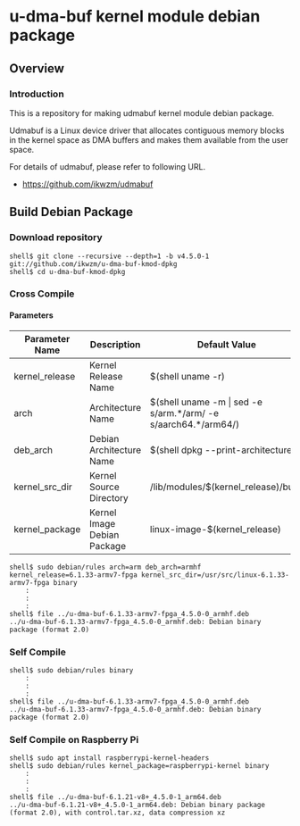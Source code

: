 u-dma-buf kernel module debian package
====================================================================================

Overview
------------------------------------------------------------------------------------

### Introduction

This is a repository for making udmabuf kernel module debian package.

Udmabuf is a Linux device driver that allocates contiguous memory blocks in the kernel space as DMA buffers and makes them available from the user space.

For details of udmabuf, please refer to following URL.

  * https://github.com/ikwzm/udmabuf

Build Debian Package
------------------------------------------------------------------------------------

### Download repository

```console
shell$ git clone --recursive --depth=1 -b v4.5.0-1 git://github.com/ikwzm/u-dma-buf-kmod-dpkg
shell$ cd u-dma-buf-kmod-dpkg
```

### Cross Compile

#### Parameters

| Parameter Name | Description                 | Default Value                                                    |
|----------------|-----------------------------|------------------------------------------------------------------|
| kernel_release | Kernel Release Name         | $(shell uname -r)                                                |
| arch           | Architecture Name           | $(shell uname -m \| sed -e s/arm.\*/arm/ -e s/aarch64.\*/arm64/) |
| deb_arch       | Debian Architecture Name    | $(shell dpkg --print-architecture)                               |
| kernel_src_dir | Kernel Source Directory     | /lib/modules/$(kernel_release)/build                             |
| kernel_package | Kernel Image Debian Package | linux-image-$(kernel_release)                                    |

```console
shell$ sudo debian/rules arch=arm deb_arch=armhf kernel_release=6.1.33-armv7-fpga kernel_src_dir=/usr/src/linux-6.1.33-armv7-fpga binary
    :
    :
    :
shell$ file ../u-dma-buf-6.1.33-armv7-fpga_4.5.0-0_armhf.deb 
../u-dma-buf-6.1.33-armv7-fpga_4.5.0-0_armhf.deb: Debian binary package (format 2.0)
```

### Self Compile

```console
shell$ sudo debian/rules binary
    :
    :
    :
shell$ file ../u-dma-buf-6.1.33-armv7-fpga_4.5.0-0_armhf.deb 
../u-dma-buf-6.1.33-armv7-fpga_4.5.0-0_armhf.deb: Debian binary package (format 2.0)
```

### Self Compile on Raspberry Pi

```console
shell$ sudo apt install raspberrypi-kernel-headers
shell$ sudo debian/rules kernel_package=raspberrypi-kernel binary
    :
    :
    :
shell$ file ../u-dma-buf-6.1.21-v8+_4.5.0-1_arm64.deb
../u-dma-buf-6.1.21-v8+_4.5.0-1_arm64.deb: Debian binary package (format 2.0), with control.tar.xz, data compression xz
```
